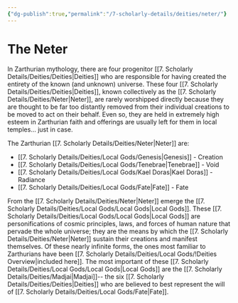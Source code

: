 ```yaml
---
{"dg-publish":true,"permalink":"/7-scholarly-details/deities/neter/"}
---
```


# The Neter

In Zarthurian mythology, there are four progenitor [[7. Scholarly Details/Deities/Deities\|Deities]] who are responsible for having created the entirety of the known (and unknown) universe. These four [[7. Scholarly Details/Deities/Deities\|Deities]], known collectively as the [[7. Scholarly Details/Deities/Neter\|Neter]], are rarely worshipped directly because they are thought to be far too distantly removed from their individual creations to be moved to act on their behalf. Even so, they are held in extremely high esteem in Zarthurian faith and offerings are usually left for them in local temples... just in case.

The Zarthurian [[7. Scholarly Details/Deities/Neter\|Neter]] are: 

- [[7. Scholarly Details/Deities/Local Gods/Genesis\|Genesis]] - Creation
- [[7. Scholarly Details/Deities/Local Gods/Tenebrae\|Tenebrae]] - Void
- [[7. Scholarly Details/Deities/Local Gods/Kael Doras\|Kael Doras]] - Radiance
- [[7. Scholarly Details/Deities/Local Gods/Fate\|Fate]] - Fate

From the [[7. Scholarly Details/Deities/Neter\|Neter]] emerge the [[7. Scholarly Details/Deities/Local Gods/Local Gods\|Local Gods]]. These [[7. Scholarly Details/Deities/Local Gods/Local Gods\|Local Gods]] are personifications of cosmic principles, laws, and forces of human nature that pervade the whole universe; they are the means by which the [[7. Scholarly Details/Deities/Neter\|Neter]] sustain their creations and manifest themselves. Of these nearly infinite forms, the ones most familiar to Zarthurians have been [[7. Scholarly Details/Deities/Local Gods/!Deities Overview\|included here]]. The most important of these [[7. Scholarly Details/Deities/Local Gods/Local Gods\|Local Gods]] are the [[7. Scholarly Details/Deities/Madjai\|Madjai]]-- the six [[7. Scholarly Details/Deities/Deities\|Deities]] who are believed to best represent the will of [[7. Scholarly Details/Deities/Local Gods/Fate\|Fate]].  

